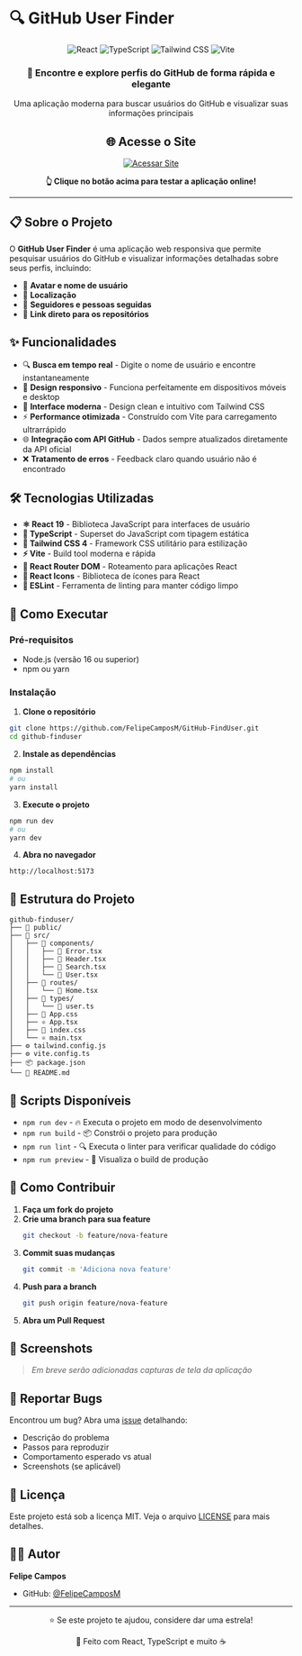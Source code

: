 # 🔍 GitHub User Finder

<div align="center">
  <img src="https://img.shields.io/badge/React-61DAFB?style=for-the-badge&logo=react&logoColor=black" alt="React" />
  <img src="https://img.shields.io/badge/TypeScript-3178C6?style=for-the-badge&logo=typescript&logoColor=white" alt="TypeScript" />
  <img src="https://img.shields.io/badge/Tailwind_CSS-38B2AC?style=for-the-badge&logo=tailwind-css&logoColor=white" alt="Tailwind CSS" />
  <img src="https://img.shields.io/badge/Vite-646CFF?style=for-the-badge&logo=vite&logoColor=white" alt="Vite" />
</div>

<div align="center">
  <h3>🚀 Encontre e explore perfis do GitHub de forma rápida e elegante</h3>
  <p>Uma aplicação moderna para buscar usuários do GitHub e visualizar suas informações principais</p>
</div>

<div align="center">
  <h2>🌐 Acesse o Site</h2>
  <p>
    <a href="https://git-hub-find-user.vercel.app" target="_blank">
      <img src="https://img.shields.io/badge/🚀_Acessar_Site-37a779?style=for-the-badge&logoColor=white" alt="Acessar Site" />
    </a>
  </p>
  <p><strong>👆 Clique no botão acima para testar a aplicação online!</strong></p>
</div>

---

## 📋 Sobre o Projeto

O **GitHub User Finder** é uma aplicação web responsiva que permite pesquisar usuários do GitHub e visualizar informações detalhadas sobre seus perfis, incluindo:

- 👤 **Avatar e nome de usuário**
- 📍 **Localização**
- 👥 **Seguidores e pessoas seguidas**
- 🔗 **Link direto para os repositórios**

## ✨ Funcionalidades

- 🔍 **Busca em tempo real** - Digite o nome de usuário e encontre instantaneamente
- 📱 **Design responsivo** - Funciona perfeitamente em dispositivos móveis e desktop
- 🎨 **Interface moderna** - Design clean e intuitivo com Tailwind CSS
- ⚡ **Performance otimizada** - Construído com Vite para carregamento ultrarrápido
- 🌐 **Integração com API GitHub** - Dados sempre atualizados diretamente da API oficial
- ❌ **Tratamento de erros** - Feedback claro quando usuário não é encontrado

## 🛠️ Tecnologias Utilizadas

- **⚛️ React 19** - Biblioteca JavaScript para interfaces de usuário
- **📘 TypeScript** - Superset do JavaScript com tipagem estática
- **🎨 Tailwind CSS 4** - Framework CSS utilitário para estilização
- **⚡ Vite** - Build tool moderna e rápida
- **🧭 React Router DOM** - Roteamento para aplicações React
- **🎯 React Icons** - Biblioteca de ícones para React
- **🔧 ESLint** - Ferramenta de linting para manter código limpo

## 🚀 Como Executar

### Pré-requisitos

- Node.js (versão 16 ou superior)
- npm ou yarn

### Instalação

1. **Clone o repositório**

```bash
git clone https://github.com/FelipeCamposM/GitHub-FindUser.git
cd github-finduser
```

2. **Instale as dependências**

```bash
npm install
# ou
yarn install
```

3. **Execute o projeto**

```bash
npm run dev
# ou
yarn dev
```

4. **Abra no navegador**

```
http://localhost:5173
```

## 📁 Estrutura do Projeto

```
github-finduser/
├── 📁 public/
├── 📁 src/
│   ├── 📁 components/
│   │   ├── 🧩 Error.tsx
│   │   ├── 🧩 Header.tsx
│   │   ├── 🧩 Search.tsx
│   │   └── 🧩 User.tsx
│   ├── 📁 routes/
│   │   └── 🧩 Home.tsx
│   ├── 📁 types/
│   │   └── 📝 user.ts
│   ├── 🎨 App.css
│   ├── ⚛️ App.tsx
│   ├── 🎨 index.css
│   └── ⚛️ main.tsx
├── ⚙️ tailwind.config.js
├── ⚙️ vite.config.ts
├── 📦 package.json
└── 📖 README.md
```

## 🎯 Scripts Disponíveis

- `npm run dev` - 🔥 Executa o projeto em modo de desenvolvimento
- `npm run build` - 📦 Constrói o projeto para produção
- `npm run lint` - 🔍 Executa o linter para verificar qualidade do código
- `npm run preview` - 👀 Visualiza o build de produção

## 🤝 Como Contribuir

1. **Faça um fork do projeto**
2. **Crie uma branch para sua feature**
   ```bash
   git checkout -b feature/nova-feature
   ```
3. **Commit suas mudanças**
   ```bash
   git commit -m 'Adiciona nova feature'
   ```
4. **Push para a branch**
   ```bash
   git push origin feature/nova-feature
   ```
5. **Abra um Pull Request**

## 📸 Screenshots

> _Em breve serão adicionadas capturas de tela da aplicação_

## 🐛 Reportar Bugs

Encontrou um bug? Abra uma [issue](https://github.com/FelipeCamposM/GitHub-FindUser/issues) detalhando:

- Descrição do problema
- Passos para reproduzir
- Comportamento esperado vs atual
- Screenshots (se aplicável)

## 📄 Licença

Este projeto está sob a licença MIT. Veja o arquivo [LICENSE](LICENSE) para mais detalhes.

## 👨‍💻 Autor

**Felipe Campos**

- GitHub: [@FelipeCamposM](https://github.com/FelipeCamposM)

---

<div align="center">
  <p>⭐ Se este projeto te ajudou, considere dar uma estrela!</p>
  <p>💙 Feito com React, TypeScript e muito ☕</p>
</div>
